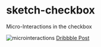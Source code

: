 # sketch-checkbox
Micro-Interactions in the checkbox

![microinteractions](https://cdn.dribbble.com/users/41543/screenshots/6449308/dribbble.gif)
[Dribbble Post](https://dribbble.com/shots/6449308-Micro-Interactions-in-HTML-CSS-JS)
